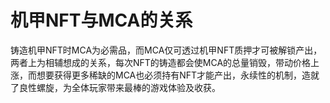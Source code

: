 # 机甲NFT与MCA的关系

铸造机甲NFT时MCA为必需品，而MCA仅可透过机甲NFT质押才可被解锁产出，两者上为相辅想成的关系，每次NFT的铸造都会使MCA的总量销毁，带动价格上涨，而想要获得更多稀缺的MCA也必须持有NFT才能产出，永续性的机制，造就了良性螺旋，为全体玩家带来最棒的游戏体验及收获。
